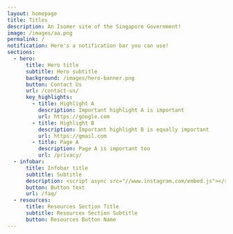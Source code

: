 ```yaml
---
layout: homepage
title: Titles
description: An Isomer site of the Singapore Government!
image: /images/aa.png
permalink: /
notification: Here's a notification bar you can use!
sections:
  - hero:
      title: Hero title
      subtitle: Hero subtitle
      background: /images/hero-banner.png
      button: Contact Us
      url: /contact-us/
      key_highlights:
        - title: Highlight A
          description: Important highlight A is important
          url: https://google.com
        - title: Highlight B
          description: Important highlight B is equally important
          url: https://gmail.com
        - title: Page A
          description: Page A is important too
          url: /privacy/
  - infobar:
      title: Infobar title
      subtitle: Subtitle
      description: <script async src="//www.instagram.com/embed.js"></script>
      button: Button text
      url: /faq/
  - resources:
      title: Resources Section Title
      subtitle: Resources Section Subtitle
      button: Resources Button Name
---
```


